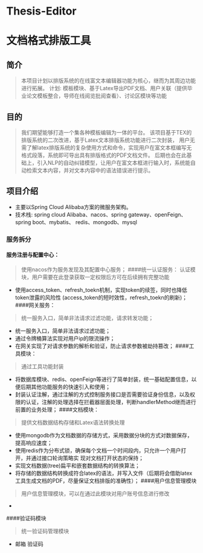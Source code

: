 # Thesis-Editor
# 文档格式排版工具
## 简介
> 本项目计划以排版系统的在线富文本编辑器功能为核心，继而为其周边功能进行拓展。
> 计划: 模板模块、基于Latex导出PDF文档、用户关联（提供毕业论文模板整合，导师在线阅览批阅查看）、讨论区模块等功能

## 目的
> 我们期望能够打造一个集各种模板编辑为一体的平台。
> 该项目基于ΤΕΧ的排版系统的二次改进，基于Latex文本排版系统功能进行二次封装，
> 用户无需了解latex排版系统的复杂使用方式和命令，实现用户在富文本框编写无格式段落，系统即可导出具有排版格式的PDF文档文件。
> 后期也会在此基础上，引入NLP的自动纠错模型，让用户在富文本框进行输入时，系统能自动检索文本内容，并对文本内容中的语法错误进行提示。

## 项目介绍
- 主要以Spring Cloud Alibaba方案的微服务架构。
- 技术栈: spring cloud Alibaba、nacos、spring gateway、openFeign、spring boot、mybatis、 redis、mongodb、mysql

### 服务拆分
#### 服务注册与配置中心： 
> 使用nacos作为服务发现及其配置中心服务；
####统一认证服务：
> 认证模块，用户需要在此登录获取一定权限后方可在后续拥有完整功能
- 使用access_token、refresh_toekn机制，实现token的续签，同时也降低token泄露的风险性 (access_token的短时效性，refresh_toekn的刷新)；
####网关服务：
> 统一服务入口，简单非法请求过滤功能，请求转发功能；
- 统一服务入口，简单非法请求过滤功能； 
- 通过令牌桶算法实现对用户ip的限流操作； 
- 在网关实现了对请求参数的解析和验证，防止请求参数被劫持篡改；
####工具模块：
> 通过工具功能封装
- 将数据库模块、redis、openFeign等进行了简单封装，统一基础配置信息，以便后期其他功能服务的快速引入和使用； 
- 封装认证注解，通过注解的方式控制服务接口是否需要验证身份信息，以及权限的认证，注解的处理选择在拦截器层面处理，判断handlerMethod继而进行前置的业务处理； 
####文档模块：
> 提供文档数据结构存储和Latex语法转换处理
- 使用mongodb作为文档数据的存储方式，采用数据分块的方式对数据保存，提高响应速度； 
- 使用redis作为分布式锁，确保每个文档一个时间段内，只允许一个用户打开，并通过接口轮询策略实 现对文档打开状态的保持； 
- 实现文档数据(tree)扁平和嵌套数据结构的转换算法； 
- 将存储的数据结构转换成符合latex的语法，并写入文件（后期将会借助latex工具生成文档的PDF，尽量保证文档排版的准确性）；
####用户信息管理模块
> 用户信息管理模块，可以在通过此模块对用户账号信息进行修改
- 
####验证码模块
> 统一验证码管理模块
- 邮箱 验证码